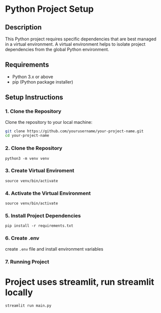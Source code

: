 # Python Project Setup

## Description

This Python project requires specific dependencies that are best managed in a virtual environment. A virtual environment helps to isolate project dependencies from the global Python environment.

## Requirements

- Python 3.x or above
- pip (Python package installer)

## Setup Instructions

### 1. Clone the Repository

Clone the repository to your local machine:

```bash
git clone https://github.com/yourusername/your-project-name.git
cd your-project-name
```

### 2. Clone the Repository
`python3 -m venv venv`

### 3. Create Virtual Enviroment
`source venv/bin/activate`

### 4. Activate the Virtual Environment
`source venv/bin/activate`

### 5. Install Project Dependencies
`pip install -r requirements.txt`

### 6. Create .env
create `.env` file and install environment variables

### 7. Running Project
# Project uses streamlit, run streamlit locally
`streamlit run main.py`
